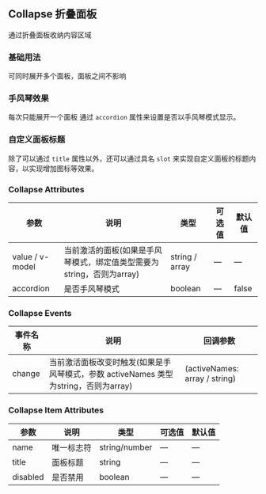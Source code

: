 ## Collapse 折叠面板
通过折叠面板收纳内容区域

### 基础用法
可同时展开多个面板，面板之间不影响
<el-collapse-base></el-collapse-base>

### 手风琴效果
每次只能展开一个面板
<el-collapse-accordion>
通过 `accordion` 属性来设置是否以手风琴模式显示。
</el-collapse-accordion>

### 自定义面板标题
除了可以通过 `title` 属性以外，还可以通过具名 `slot` 来实现自定义面板的标题内容，以实现增加图标等效果。
<el-collapse-custom></el-collapse-custom>

### Collapse Attributes
|参数|说明|类型|可选值|默认值|
|--|--|--|--|--|
|value / v-model|当前激活的面板(如果是手风琴模式，绑定值类型需要为string，否则为array)|string / array|—|—|
|accordion|是否手风琴模式|boolean|—|false|

### Collapse Events
|事件名称|说明|回调参数|
|--|--|--|
|change|当前激活面板改变时触发(如果是手风琴模式，参数 activeNames 类型为string，否则为array)|(activeNames: array / string)|

### Collapse Item Attributes
|参数|说明|类型|可选值|默认值|
|--|--|--|--|--|
|name|唯一标志符|string/number|—|—|
|title|面板标题|string|—|—|
|disabled|是否禁用|boolean|—|—|

